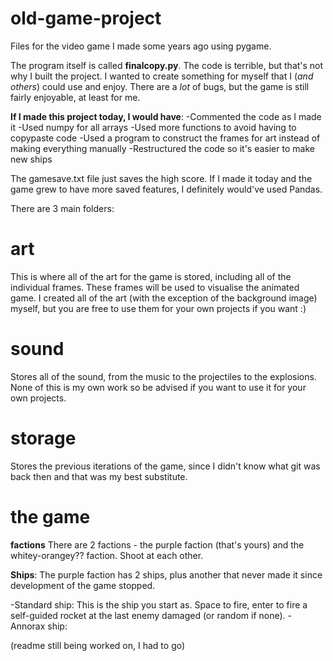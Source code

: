 # old-game-project
Files for the video game I made some years ago using pygame.

The program itself is called **finalcopy.py**. The code is terrible, but that's not why I built the project. I wanted to create something for myself that I (_and others_) could use and enjoy.
There are a *lot* of bugs, but the game is still fairly enjoyable, at least for me. 

**If I made this project today, I would have**:
-Commented the code as I made it
-Used numpy for all arrays
-Used more functions to avoid having to copypaste code
-Used a program to construct the frames for art instead of making everything manually
-Restructured the code so it's easier to make new ships

The gamesave.txt file just saves the high score. If I made it today and the game grew to have more saved features, I definitely would've used Pandas. 

There are 3 main folders:

# art
This is where all of the art for the game is stored, including all of the individual frames. These frames will be used to visualise the animated game.
I created all of the art (with the exception of the background image) myself, but you are free to use them for your own projects if you want :)

# sound
Stores all of the sound, from the music to the projectiles to the explosions. None of this is my own work so be advised if you want to use it for your own projects.

# storage
Stores the previous iterations of the game, since I didn't know what git was back then and that was my best substitute.

# the game

**factions**
There are 2 factions - the purple faction (that's yours) and the whitey-orangey?? faction. Shoot at each other.

**Ships**:
The purple faction has 2 ships, plus another that never made it since development of the game stopped. 

-Standard ship: This is the ship you start as. Space to fire, enter to fire a self-guided rocket at the last enemy damaged (or random if none).
-Annorax ship: 

(readme still being worked on, I had to go)




